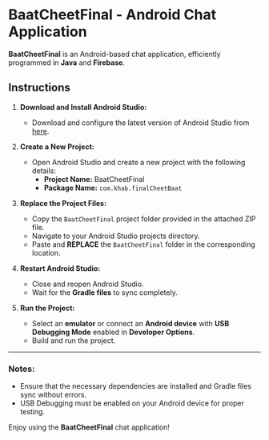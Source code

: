 # BaatCheetFinal - Android Chat Application

**BaatCheetFinal** is an Android-based chat application, efficiently programmed in **Java** and **Firebase**.

## Instructions

1. **Download and Install Android Studio:**
   - Download and configure the latest version of Android Studio from [here](https://developer.android.com/studio).

2. **Create a New Project:**
   - Open Android Studio and create a new project with the following details:
     - **Project Name:** BaatCheetFinal
     - **Package Name:** `com.khab.finalCheetBaat`

3. **Replace the Project Files:**
   - Copy the `BaatCheetFinal` project folder provided in the attached ZIP file.
   - Navigate to your Android Studio projects directory.
   - Paste and **REPLACE** the `BaatCheetFinal` folder in the corresponding location.

4. **Restart Android Studio:**
   - Close and reopen Android Studio.
   - Wait for the **Gradle files** to sync completely.

5. **Run the Project:**
   - Select an **emulator** or connect an **Android device** with **USB Debugging Mode** enabled in **Developer Options**.
   - Build and run the project.

---

### Notes:
- Ensure that the necessary dependencies are installed and Gradle files sync without errors.
- USB Debugging must be enabled on your Android device for proper testing.

Enjoy using the **BaatCheetFinal** chat application!
